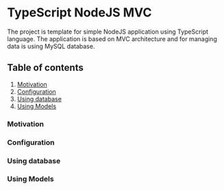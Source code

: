# TypeScript NodeJS MVC
The project is template for simple NodeJS application using TypeScript language. The application is based on MVC architecture and for managing data is using MySQL database.

## Table of contents
1. [Motivation](#motivation)
2. [Configuration](#configuration)
3. [Using database](#using-database)
4. [Using Models](#using-models)

### Motivation

### Configuration

### Using database

### Using Models